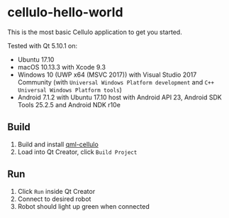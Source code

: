 cellulo-hello-world
===================

This is the most basic Cellulo application to get you started.

Tested with Qt 5.10.1 on:

- Ubuntu 17.10
- macOS 10.13.3 with Xcode 9.3
- Windows 10 (UWP x64 (MSVC 2017)) with Visual Studio 2017 Community (with `Universal Windows Platform development` and `C++ Universal Windows Platform tools`)
- Android 7.1.2 with Ubuntu 17.10 host with Android API 23, Android SDK Tools 25.2.5 and Android NDK r10e

Build
-----

1. Build and install [qml-cellulo](../../)
1. Load into Qt Creator, click `Build Project`

Run
---

1. Click `Run` inside Qt Creator
1. Connect to desired robot
1. Robot should light up green when connected
